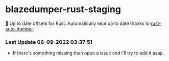 # blazedumper-rust-staging

🚀 Up to date offsets for Rust. Automatically kept up to date thanks to [rust-auto-dumper](https://github.com/Akandesh/rust-auto-dumper).


### Last Update 06-09-2022 03:37:51
- If there's something missing then open a issue and i'll try to add it asap.